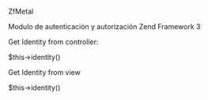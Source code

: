 ZfMetal

Modulo de autenticación y autorización Zend Framework 3



Get Identity from controller:

$this->identity()


Get Identity from view

$this->identity()